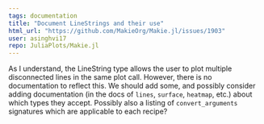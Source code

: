 ```yaml
---
tags: documentation
title: "Document LineStrings and their use"
html_url: "https://github.com/MakieOrg/Makie.jl/issues/1903"
user: asinghvi17
repo: JuliaPlots/Makie.jl
---
```


As I understand, the LineString type allows the user to plot multiple disconnected lines in the same plot call.  However, there is no documentation to reflect this.  We should add some, and possibly consider adding documentation (in the docs of `lines`, `surface`, `heatmap`, etc.) about which types they accept.  Possibly also a listing of `convert_arguments` signatures which are applicable to each recipe?